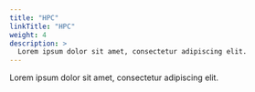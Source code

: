 ```yaml
---
title: "HPC"
linkTitle: "HPC"
weight: 4
description: >
  Lorem ipsum dolor sit amet, consectetur adipiscing elit.
---
```


Lorem ipsum dolor sit amet, consectetur adipiscing elit.
